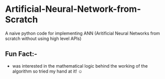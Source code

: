 # Artificial-Neural-Network-from-Scratch

A naive python code for implementing ANN (Aritificial Neural Networks from scratch without using high level APIs) 

## Fun Fact:- 

- was interested in the mathematical logic behind the working of the algorithm so tried my hand at it! :relaxed:
